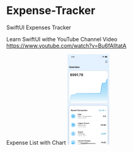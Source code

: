 # Expense-Tracker
 SwiftUI Expenses Tracker

Learn SwiftUI withe YouTube Channel Video 
https://www.youtube.com/watch?v=Bu6fAlltatA

Expense List with Chart
<img src="https://raw.githubusercontent.com/xiaoyuanlv/Expense-Tracker/main/Simulator%20Screen%20Shot%20-%20iPhone%2013%20-%202022-05-23%20at%2015.41.39.png" width="110px" height="auto" />
          
          
          
          
